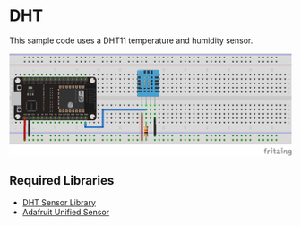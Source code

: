 # DHT

This sample code uses a DHT11 temperature and humidity sensor.

![DHT sample with ESP32 schematics](dht.png)

## Required Libraries

- [DHT Sensor Library](https://github.com/adafruit/DHT-sensor-library)
- [Adafruit Unified Sensor](https://github.com/adafruit/Adafruit_Sensor)
